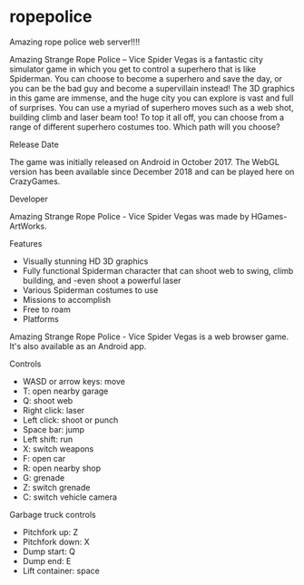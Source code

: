 # ropepolice
Amazing rope police web server!!!!

Amazing Strange Rope Police – Vice Spider Vegas is a fantastic city simulator game in which you get to control a superhero that is like Spiderman. You can choose to become a superhero and save the day, or you can be the bad guy and become a supervillain instead!
The 3D graphics in this game are immense, and the huge city you can explore is vast and full of surprises. You can use a myriad of superhero moves such as a web shot, building climb and laser beam too! To top it all off, you can choose from a range of different superhero costumes too. Which path will you choose?

Release Date

The game was initially released on Android in October 2017. The WebGL version has been available since December 2018 and can be played here on CrazyGames.

Developer

Amazing Strange Rope Police - Vice Spider Vegas was made by HGames-ArtWorks.

Features

- Visually stunning HD 3D graphics
- Fully functional Spiderman character that can shoot web to swing, climb building, and -even shoot a powerful laser
- Various Spiderman costumes to use
- Missions to accomplish
- Free to roam
- Platforms

Amazing Strange Rope Police - Vice Spider Vegas is a web browser game. It's also available as an Android app.

Controls

- WASD or arrow keys: move
- T: open nearby garage
- Q: shoot web
- Right click: laser
- Left click: shoot or punch
- Space bar: jump
- Left shift: run
- X: switch weapons
- F: open car
- R: open nearby shop
- G: grenade
- Z: switch grenade
- C: switch vehicle camera

Garbage truck controls

- Pitchfork up: Z
- Pitchfork down: X
- Dump start: Q
- Dump end: E
- Lift container: space
